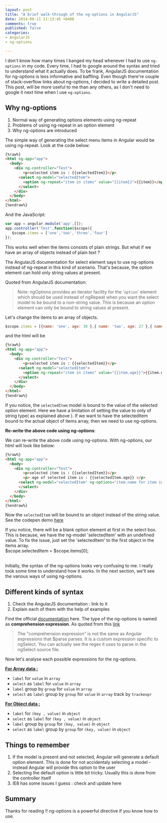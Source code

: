 ```yaml
---
layout: post
title: "A brief walk-through of the ng-options in AngularJS"
date: 2014-08-11 11:13:45 +0400
comments: true
published: false
categories: 
- AngularJS
- ng-options

---
```


I don't know how many times I banged my head whenever I had to use `ng-options` in my code. Every time, I had to google around the syntax and tried to understand what it actually does. To be frank, AngularJS documentation for ng-options is less informative and baffling. Even though there're couple of stack-overflow links about ng-options, I decided to write a detailed post. This post, will be more useful to me than any others, as I don't need to google it next time when I use `ng-options`.
<!--more-->
## Why ng-options

1. Normal way of generating options elements using ng-repeat 
2. Problems of using ng-repeat in an option element
3. Why ng-options are introduced

The simple way of generating the select menu items in Angular would be using ng-repeat. Look at the code below:

```html
{%raw%}
<html ng-app="app">
  <body>
    <div ng-controller="Test">
    	<p>selected item is : {{selectedItem}}</p>
      <select ng-model="selectedItem">
        <option ng-repeat="item in items" value="{{item}}">{{item}}</option>
      </select>
    </div>
  </body>
</html>
{%endraw%}
```
And the JavaScript:

```javascript
var app = angular.module('app',[]);
app.controller('Test',function($scope){
   $scope.items = ['one','two','three','four']
});
```
	
This works well when the items consists of plain strings. But what if we have an array of objects instead of plain text ?

The AngularJS documentation for select element says to use ng-options instead of ng-repeat in this kind of scenario. That's because, the option element can hold only string values at present.

Quoted from AngularJS documentation:
> Note: ngOptions provides an iterator facility for the '`option`' element which should be used instead of ngRepeat when you want the select model to be bound to a non-string value. This is because an option element can only be bound to string values at present.

Let's change the items to an array of objects.

```js
$scope.items = [{name: 'one', age: 30 },{ name: 'two', age: 27 },{ name: 'three', age: 50 }];
```

and the html will be

```html
{%raw%}
<html ng-app="app">
  <body>
    <div ng-controller="Test">
    	<p>selected item is : {{selectedItem}}</p>
      <select ng-model="selectedItem">
        <option ng-repeat="item in items" value="{{item.age}}">{{item.name}}</option>
      </select>
    </div>
  </body>
</html>
{%endraw%}
```
If you notice, the `selectedItem` model is bound to the value of the selected option element. Here we have a limitation of setting the value to only of string type( as explained above ). If we want to have the selectedItem bound to the actual object of items array, then we need to use ng-options.

**Re-write the above code using ng-options**:

We can re-write the above code using ng-options. With ng-options, our html will look like below:

```html
{%raw%}
<html ng-app="app">
  <body>
    <div ng-controller="Test">
    	<p>selected item is : {{selectedItem}}</p>
    	<p> age of selected item is : {{selectedItem.age}} </p>
      <select ng-model="selectedItem" ng-options="item.name for item in items">
      </select>
    </div>
  </body>
</html>
{%endraw%}
```

Now the `selectedItem` will be bound to an object instead of the string value. See the codepen demo [here](http://codepen.io/shidhincr/pen/LeuDw) 

<div class="info">
If you notice, there will be a blank option element at first in the select box. This is because, we have the ng-model 'selectedItem' with an undefined value. To fix the issue, just set the 'selectedItem' to the first object in the items array. <br/>
$scope.selectedItem = $scope.items[0];
</div><br/>

Initially, the syntax of the ng-options looks very confusing to me. I really took some time to understand how it works. In the next section, we'll see the various ways of using ng-options.

## Different kinds of syntax

1. Check the AngularJS documentation : link to it
2. Explain each of them with the help of examples

Find the official [documentation](https://docs.angularjs.org/api/ng/directive/select) here. The type of the ng-options is named as  **comprehension expression**. As quoted from this [link](https://groups.google.com/forum/#!topic/angular/4EDe8xIbjLU)
>The "comprehension expression" is not the same as Angular expressions that $parse parses.  It is a custom expression specific to ngSelect.  You can actually see the regex it uses to parse in the ngSelect source file.

Now let's analyse each possible expressions for the ng-options.

<u>**For Array data  :**</u>

- `label` for `value` in `array`
- `select` as `label` for `value` in `array`
- `label` group by `group` for `value` in `array`
- `select` as `label` group by `group` for `value` in `array` track by `trackexpr`

 <u>**For Object data  :**</u>
 
- `label` for `(key , value)` in `object`
- `select` as `label` for `(key , value)` in `object`
- `label` group by `group` for `(key, value)` in `object`
- `select` as `label` group by `group` for `(key, value)` in `object`


## Things to remember

1. If the model is present and not selected, Angular will generate a default option element. This is done for not accidentaly selecting a model - instead Angular will provide this option to the user
2. Selecting the default option is little bit tricky. Usually this is done from the controller itself
3. IE8 has some issues I guess : check and update here

## Summary

Thanks for reading !! ng-options is a powerful directive if you know how to use. 
